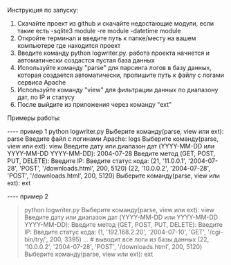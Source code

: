 Инструкция по запуску:

1. Скачайте проект из github и скачайте недостающие модули, если такие есть
-sqlite3 module
-re module
-datetime module
2. Откройте терминал и введите путь к папке/месту на вашем компьютере где находится проект
3. Введите команду python logwriter.py. работа проекта начнется и автоматически создастся пустая база данных
4. Используйте команду "parse" для парсинга логов в базу данных, которая создается автоматически, пропишите путь к файлу с логами сервиса Apache
5. Используйте команду "view" для фильтрации данных по диапазону дат, по IP и статусу
6. После выйдите из приложения через команду "ext"

Примеры работы:

---- пример 1
python logwriter.py
Выберите команду(parse, view или ext): parse
Введите файл с логинами Apache: logs
Выберите команду(parse, view или ext): view
Введите дату или диапазон дат (YYYY-MM-DD или YYYY-MM-DD YYYY-MM-DD): 2004-07-28
Введите метод (GET, POST, PUT, DELETE):
Введите IP:
Введите статус кода:
(21, '11.0.0.1', '2004-07-28', 'POST', '/downloads.html', 200, 5120)
(22, '10.0.0.2', '2004-07-28', 'POST', '/downloads.html', 200, 5120)
Выберите команду(parse, view или ext): ext

---- пример 2

>python logwriter.py
Выберите команду(parse, view или ext): view
Введите дату или диапазон дат (YYYY-MM-DD или YYYY-MM-DD YYYY-MM-DD):
Введите метод (GET, POST, PUT, DELETE):
Введите IP:
Введите статус кода:
(1, '192.168.2.20', '2004-07-10', 'GET', '/cgi-bin/try/', 200, 3395)
... # выводит все логи из базы данных
(22, '10.0.0.2', '2004-07-28', 'POST', '/downloads.html', 200, 5120)
Выберите команду(parse, view или ext): ext
